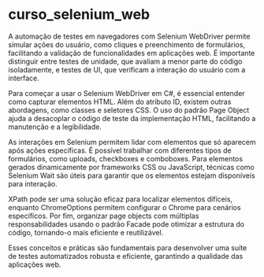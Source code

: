 # curso_selenium_web

A automação de testes em navegadores com Selenium WebDriver permite simular ações do usuário, como cliques e preenchimento de formulários, facilitando a validação de funcionalidades em aplicações web. É importante distinguir entre testes de unidade, que avaliam a menor parte do código isoladamente, e testes de UI, que verificam a interação do usuário com a interface.

Para começar a usar o Selenium WebDriver em C#, é essencial entender como capturar elementos HTML. Além do atributo ID, existem outras abordagens, como classes e seletores CSS. O uso do padrão Page Object ajuda a desacoplar o código de teste da implementação HTML, facilitando a manutenção e a legibilidade.

As interações em Selenium permitem lidar com elementos que só aparecem após ações específicas. É possível trabalhar com diferentes tipos de formulários, como uploads, checkboxes e comboboxes. Para elementos gerados dinamicamente por frameworks CSS ou JavaScript, técnicas como Selenium Wait são úteis para garantir que os elementos estejam disponíveis para interação.

XPath pode ser uma solução eficaz para localizar elementos difíceis, enquanto ChromeOptions permitem configurar o Chrome para cenários específicos. Por fim, organizar page objects com múltiplas responsabilidades usando o padrão Facade pode otimizar a estrutura do código, tornando-o mais eficiente e reutilizável.

Esses conceitos e práticas são fundamentais para desenvolver uma suíte de testes automatizados robusta e eficiente, garantindo a qualidade das aplicações web.
